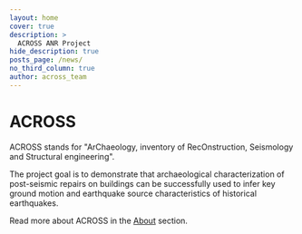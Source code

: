```yaml
---
layout: home
cover: true
description: >
  ACROSS ANR Project 
hide_description: true
posts_page: /news/
no_third_column: true
author: across_team
---
```

# ACROSS

ACROSS stands for "ArChaeology, inventory of RecOnstruction, Seismology and Structural engineering".

The project goal is to demonstrate that archaeological characterization of post-seismic repairs on buildings can be successfully used to infer key ground motion and earthquake source characteristics of historical earthquakes.

Read more about ACROSS in the [About](about) section.

<!--author-->

<!--posts-->
